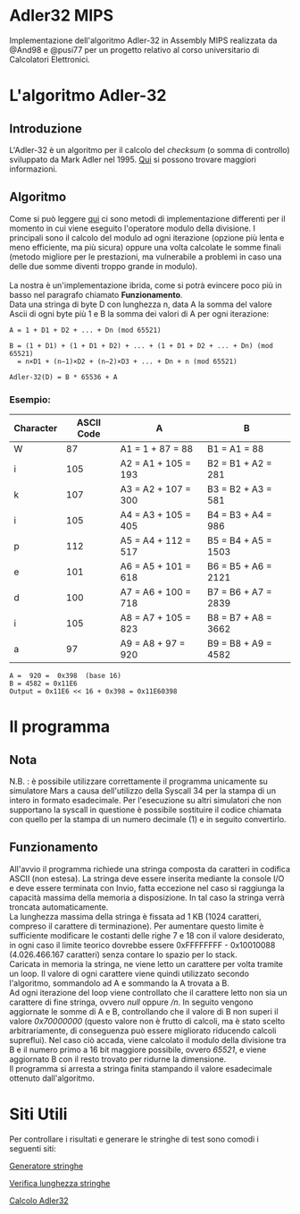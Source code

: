 # Adler32 MIPS
Implementazione dell'algoritmo Adler-32 in Assembly MIPS realizzata da @And98 e @pusi77 per un progetto relativo al corso universitario di Calcolatori Elettronici.

# L'algoritmo Adler-32
## Introduzione
L'Adler-32 è un algoritmo per il calcolo del *checksum* (o somma di controllo) sviluppato da Mark Adler nel 1995. [Qui](https://en.wikipedia.org/wiki/Adler-32) si possono trovare maggiori informazioni.
## Algoritmo
Come si può leggere [qui](https://software.intel.com/en-us/articles/fast-computation-of-adler32-checksums) ci sono metodi di implementazione differenti per il momento in cui viene eseguito l'operatore modulo della divisione. I principali sono il calcolo del modulo ad ogni iterazione (opzione più lenta e meno efficiente, ma più sicura) oppure una volta calcolate le somme finali (metodo migliore per le prestazioni, ma vulnerabile a problemi in caso una delle due somme diventi troppo grande in modulo). <br/><br/>
La nostra è un'implementazione ibrida, come si potrà evincere poco più in basso nel paragrafo chiamato **Funzionamento**.<br/>
Data una stringa di byte D con lunghezza n, data A la somma del valore Ascii di ogni byte più 1 e B la somma dei valori di A per ogni iterazione:
```
A = 1 + D1 + D2 + ... + Dn (mod 65521)

B = (1 + D1) + (1 + D1 + D2) + ... + (1 + D1 + D2 + ... + Dn) (mod 65521)
  = n×D1 + (n−1)×D2 + (n−2)×D3 + ... + Dn + n (mod 65521)

Adler-32(D) = B * 65536 + A
```
### Esempio:
| Character | ASCII Code | A | B |
| ------ | ------ | ------ | ------ |
| W | 87 | A1 = 1 + 87 = 88 | B1 = A1 = 88|
| i | 105 | A2 = A1 + 105 = 193 | B2 = B1 + A2 = 281 | 
| k | 107 | A3 = A2 + 107 = 300 | B3 = B2 + A3 = 581 |
| i | 105 | A4 = A3 + 105 = 405 | B4 = B3 + A4 = 986 | 
| p | 112 | A5 = A4 + 112 = 517 | B5 = B4 + A5 = 1503 |
| e | 101 | A6 = A5 + 101 = 618 | B6 = B5 + A6 = 2121 |
| d | 100 | A7 = A6 + 100 = 718 | B7 = B6 + A7 = 2839 |
| i | 105 | A8 = A7 + 105 = 823 | B8 = B7 + A8 = 3662 |
| a | 97 | A9 = A8 + 97 = 920 | B9 = B8 + A9 = 4582 |
```
A =  920 =  0x398  (base 16)
B = 4582 = 0x11E6
Output = 0x11E6 << 16 + 0x398 = 0x11E60398
```

# Il programma
## Nota
N.B. : è possibile utilizzare correttamente il programma unicamente su simulatore Mars a causa dell'utilizzo della Syscall 34 per la stampa di un intero in formato esadecimale. Per l'esecuzione su altri simulatori che non supportano la syscall in questione è possibile sostituire il codice chiamata con quello per la stampa di un numero decimale (1) e in seguito convertirlo.
## Funzionamento 
All'avvio il programma richiede una stringa composta da caratteri in codifica ASCII (non estesa). La stringa deve essere inserita mediante la console I/O e deve essere terminata con Invio, fatta eccezione nel caso si raggiunga la capacità massima della memoria a disposizione. In tal caso la stringa verrà troncata automaticamente.<br/>
 La lunghezza massima della stringa è fissata ad 1 KB (1024 caratteri, compreso il carattere di terminazione). Per aumentare questo limite è sufficiente modificare le costanti delle righe 7 e 18 con il valore desiderato, in ogni caso il limite teorico dovrebbe essere 0xFFFFFFFF - 0x10010088 (4.026.466.167‬ caratteri) senza contare lo spazio per lo stack.<br/>
Caricata in memoria la stringa, ne viene letto un carattere per volta tramite un loop. Il valore di ogni carattere viene quindi utilizzato secondo l'algoritmo, sommandolo ad A e sommando la A trovata a B.<br/>
 Ad ogni iterazione del loop viene controllato che il carattere letto non sia un carattere di fine stringa, ovvero *null* oppure */n*. In seguito vengono aggiornate le somme di A e B, controllando che il valore di B non superi il valore *0x70000000* (questo valore non è frutto di calcoli, ma è stato scelto arbitrariamente, di conseguenza può essere migliorato riducendo calcoli supreflui). Nel caso ciò accada, viene calcolato il modulo della divisione tra B e il numero primo a 16 bit maggiore possibile, ovvero *65521*, e viene aggiornato B con il resto trovato per ridurne la dimensione.<br/>
Il programma si arresta a stringa finita stampando il valore esadecimale ottenuto dall'algoritmo.





# Siti Utili
Per controllare i risultati e generare le stringhe di test sono comodi i seguenti siti:

[Generatore stringhe](https://www.browserling.com/tools/random-string)

[Verifica lunghezza stringhe](https://www.charactercountonline.com/)

[Calcolo Adler32](https://md5calc.com/hash)